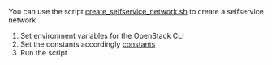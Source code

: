 You can use the script [create_selfservice_network.sh](create_selfservice_network.sh) to create a selfservice network:

1. Set environment variables for the OpenStack CLI
1. Set the constants accordingly [constants](constants)
1. Run the script